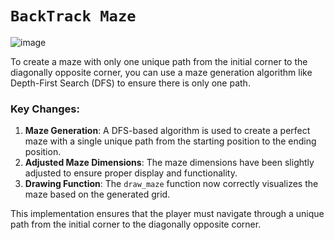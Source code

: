 # `BackTrack Maze`

![image](https://github.com/user-attachments/assets/88a53951-6e76-40ca-a13b-cbf79d12626c)

To create a maze with only one unique path from the initial corner to the diagonally opposite corner, you can use a maze generation algorithm like Depth-First Search (DFS) to ensure there is only one path.

### Key Changes:

1. **Maze Generation**: A DFS-based algorithm is used to create a perfect maze with a single unique path from the starting position to the ending position.
2. **Adjusted Maze Dimensions**: The maze dimensions have been slightly adjusted to ensure proper display and functionality.
3. **Drawing Function**: The `draw_maze` function now correctly visualizes the maze based on the generated grid.

This implementation ensures that the player must navigate through a unique path from the initial corner to the diagonally opposite corner.
